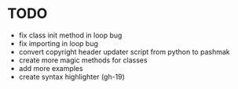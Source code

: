 # TODO

- fix class init method in loop bug
- fix importing in loop bug
- convert copyright header updater script from python to pashmak
- create more magic methods for classes
- add more examples
- create syntax highlighter (gh-19)
